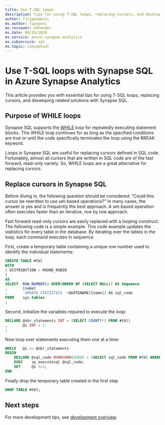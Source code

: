 ```yaml
---
title: Use T-SQL loops
description: Tips for using T-SQL loops, replacing cursors, and developing related solutions with Synapse SQL in Azure Synapse Analytics.
author: filippopovic
ms.author: fipopovi
ms.reviewer: whhender
ms.date: 04/15/2020
ms.service: azure-synapse-analytics
ms.subservice: sql
ms.topic: conceptual
---
```


# Use T-SQL loops with Synapse SQL in Azure Synapse Analytics

This article provides you with essential tips for using T-SQL loops, replacing cursors, and developing related solutions with Synapse SQL.

## Purpose of WHILE loops

Synapse SQL supports the [WHILE](/sql/t-sql/language-elements/while-transact-sql?preserve-view=true&view=sql-server-ver15) loop for repeatedly executing statement blocks. This WHILE loop continues for as long as the specified conditions are true or until the code specifically terminates the loop using the BREAK keyword. 

Loops in Synapse SQL are useful for replacing cursors defined in SQL code. Fortunately, almost all cursors that are written in SQL code are of the fast forward, read-only variety. So, WHILE loops are a great alternative for replacing cursors.

## Replace cursors in Synapse SQL

Before diving in, the following question should be considered: "Could this cursor be rewritten to use set-based operations?" In many cases, the answer is yes and is frequently the best approach. A set-based operation often executes faster than an iterative, row by row approach.

Fast forward read-only cursors are easily replaced with a looping construct. The following code is a simple example. This code example updates the statistics for every table in the database. By iterating over the tables in the loop, each command executes in sequence.

First, create a temporary table containing a unique row number used to identify the individual statements:

```sql
CREATE TABLE #tbl
WITH
( DISTRIBUTION = ROUND_ROBIN
)
AS
SELECT  ROW_NUMBER() OVER(ORDER BY (SELECT NULL)) AS Sequence
,       [name]
,       'UPDATE STATISTICS '+QUOTENAME([name]) AS sql_code
FROM    sys.tables
;
```

Second, initialize the variables required to execute the loop:

```sql
DECLARE @nbr_statements INT = (SELECT COUNT(*) FROM #tbl)
,       @i INT = 1
;
```

Now loop over statements executing them one at a time:

```sql
WHILE   @i <= @nbr_statements
BEGIN
    DECLARE @sql_code NVARCHAR(4000) = (SELECT sql_code FROM #tbl WHERE Sequence = @i);
    EXEC    sp_executesql @sql_code;
    SET     @i +=1;
END
```

Finally drop the temporary table created in the first step

```sql
DROP TABLE #tbl;
```

## Next steps

For more development tips, see [development overview](develop-overview.md).

